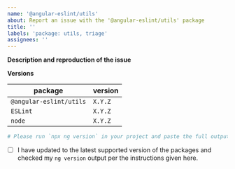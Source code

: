 ```yaml
---
name: '@angular-eslint/utils'
about: Report an issue with the '@angular-eslint/utils' package
title: ''
labels: 'package: utils, triage'
assignees: ''
---
```


<!--
Please don't ignore this template.

If you ignore it, we're just going to respond asking you to fill it out, which wastes everyone's time.
The more relevant information you can include, the faster we can find the issue and fix it without asking you for more info.
-->

<!--
🚨 STOP 🚨 𝗦𝗧𝗢𝗣 🚨 𝑺𝑻𝑶𝑷 🚨

This issue template is only for problems specifically with the `@angular-eslint/utils` package.
That means you should only use this template if there are problems with the utilities for creating Angular ESLint rules.

If you have a problem with a specific lint rule, please back out and select the `@angular-eslint/eslint-plugin` or `@angular-eslint/eslint-plugin-template` issue template, depending on where the rule lives.
-->

**Description and reproduction of the issue**

<!--
Please consider creating an isolated reproduction repo or (even easier) fork this ready to use StackBlitz template in your browser (https://stackblitz.com/edit/angular-eslint-repros?file=eslint.config.js&view=editor) and paste the update link below:
-->

**Versions**

| package                            | version |
| ---------------------------------- | ------- |
| `@angular-eslint/utils`            | `X.Y.Z` |
| `ESLint`                           | `X.Y.Z` |
| `node`                             | `X.Y.Z` |

```sh
# Please run `npx ng version` in your project and paste the full output here:


```

<!--
^ **Before submitting the issue** please check that output from `ng version` carefully.

Is there any inconsistency between your major version numbers? E.g. if you see `@angular-devkit/core` at version `7.x.x` but your `@angular/cli` is a version `11.x.x` it makes sense that you would be experiencing issues.

It's not clear how workspaces can end up in this state, but fixing it is just a case of installing the correct versions that are intended to work together and verifying the `ng version` output once again.
-->

- [ ] I have updated to the latest supported version of the packages and checked my `ng version` output per the instructions given here.
